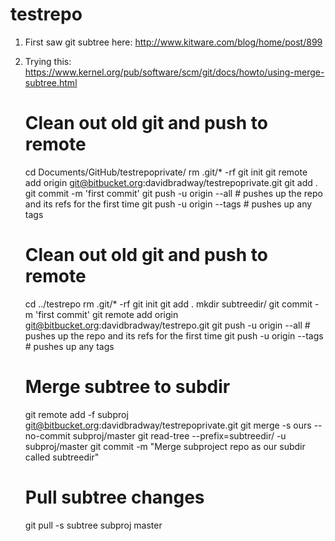 # testrepo

1. First saw git subtree here: http://www.kitware.com/blog/home/post/899
2. Trying this: https://www.kernel.org/pub/software/scm/git/docs/howto/using-merge-subtree.html

    # Clean out old git and push to remote
    cd Documents/GitHub/testrepoprivate/
    rm .git/* -rf
    git init
    git remote add origin git@bitbucket.org:davidbradway/testrepoprivate.git
    git add .
    git commit -m 'first commit'
    git push -u origin --all # pushes up the repo and its refs for the first time
    git push -u origin --tags # pushes up any tags
    
    # Clean out old git and push to remote
    cd ../testrepo
    rm .git/* -rf
    git init
    git add .
    mkdir subtreedir/
    git commit -m 'first commit'
    git remote add origin git@bitbucket.org:davidbradway/testrepo.git
    git push -u origin --all # pushes up the repo and its refs for the first time
    git push -u origin --tags # pushes up any tags
        
    # Merge subtree to subdir
    git remote add -f subproj git@bitbucket.org:davidbradway/testrepoprivate.git
    git merge -s ours --no-commit subproj/master
    git read-tree --prefix=subtreedir/ -u subproj/master
    git commit -m "Merge subproject repo as our subdir called subtreedir"

    # Pull subtree changes
    git pull -s subtree subproj master
